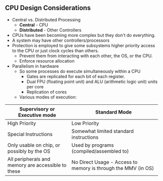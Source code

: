 ## CPU Design Considerations
- Central vs. Distributed Processing
	- **Central** - CPU
	- **Distributed** - Other Controllers
- CPUs have been becoming more complex but they don't do everything.
- A system may have other controllers/processors
- Protection is employed to give some subsystems higher priority access to the CPU or just clock cycles than others.
	- Prevent them from interacting with each other, the OS, or the CPU.
	- Enforce resource allocation
- Parallelism in hardware
	- So some processes do execute simultaneously within a CPU
		- Gates are replicated for each bit of each register.
		- Dual FPU (floating point unit) and ALU (arithmetic logic unit) units per core
		- Replication of cores
	- Various modes of execution:

| Supervisory or Executive mode                      | Standard Mode                                                 |
| -------------------------------------------------- | ------------------------------------------------------------- |
| High Priority                                      | Low Priority                                                  |
| Special Instructions                               | Somewhat limited standard instructions                        |
| Only usable on chip, or possibly by the OS         | Used by programs (compiled/assembled to)                      |
| All peripherals and memory are accessible to these | No Direct Usage - Access to memory is through the MMV (in OS) |
